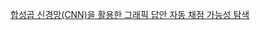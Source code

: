 [합성곱 신경망(CNN)을 활용한 그래픽 답안 자동 채점 가능성 탐색](../논문리뷰(개별)/합성곱%20신경망(CNN)을%20활용한%20그래픽%20답안%20자동%20채점%20가능성%20탐색.md)
